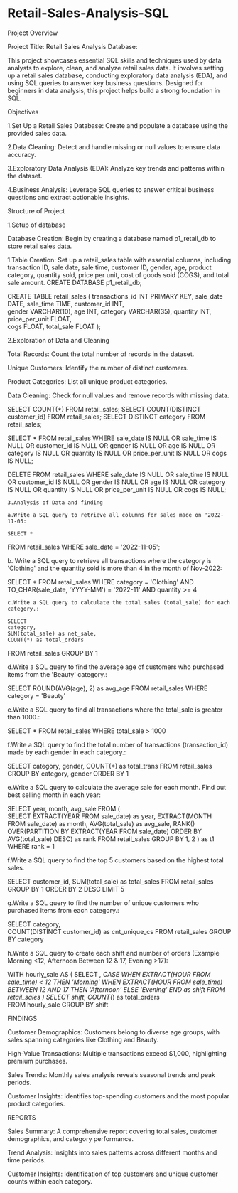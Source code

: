 # Retail-Sales-Analysis-SQL
Project Overview

Project Title: Retail Sales Analysis 
Database: 

This project showcases essential SQL skills and techniques used by data analysts to explore, clean, and analyze retail sales data. It involves setting up a retail sales database, conducting exploratory data analysis (EDA), and using SQL queries to answer key business questions. Designed for beginners in data analysis, this project helps build a strong foundation in SQL.

Objectives

1.Set Up a Retail Sales Database: Create and populate a database using the provided sales data.

2.Data Cleaning: Detect and handle missing or null values to ensure data accuracy.

3.Exploratory Data Analysis (EDA): Analyze key trends and patterns within the dataset.

4.Business Analysis: Leverage SQL queries to answer critical business questions and extract actionable insights.

Structure of Project

1.Setup of database

Database Creation: Begin by creating a database named p1_retail_db to store retail sales data.

1.Table Creation: Set up a retail_sales table with essential columns, including transaction ID, sale date, sale time, customer ID, gender, age, product category, quantity sold, price per unit, cost of goods sold (COGS), and total sale amount.
CREATE DATABASE p1_retail_db;

CREATE TABLE retail_sales
(
    transactions_id INT PRIMARY KEY,
    sale_date DATE,	
    sale_time TIME,
    customer_id INT,	
    gender VARCHAR(10),
    age INT,
    category VARCHAR(35),
    quantity INT,
    price_per_unit FLOAT,	
    cogs FLOAT,
    total_sale FLOAT
);

2.Exploration of Data and Cleaning 

Total Records: Count the total number of records in the dataset.

Unique Customers: Identify the number of distinct customers.

Product Categories: List all unique product categories.

Data Cleaning: Check for null values and remove records with missing data.

SELECT COUNT(*) FROM retail_sales;
SELECT COUNT(DISTINCT customer_id) FROM retail_sales;
SELECT DISTINCT category FROM retail_sales;

SELECT * FROM retail_sales
WHERE 
    sale_date IS NULL OR sale_time IS NULL OR customer_id IS NULL OR 
    gender IS NULL OR age IS NULL OR category IS NULL OR 
    quantity IS NULL OR price_per_unit IS NULL OR cogs IS NULL;

DELETE FROM retail_sales
WHERE 
    sale_date IS NULL OR sale_time IS NULL OR customer_id IS NULL OR 
    gender IS NULL OR age IS NULL OR category IS NULL OR 
    quantity IS NULL OR price_per_unit IS NULL OR cogs IS NULL;

    3.Analysis of Data and finding 

    a.Write a SQL query to retrieve all columns for sales made on '2022-11-05:
    
    SELECT *
FROM retail_sales
WHERE sale_date = '2022-11-05';

b. Write a SQL query to retrieve all transactions where the category is 'Clothing' and the quantity sold is more than 4 in the month of Nov-2022:

SELECT 
  *
FROM retail_sales
WHERE 
    category = 'Clothing'
    AND 
    TO_CHAR(sale_date, 'YYYY-MM') = '2022-11'
    AND
    quantity >= 4

    c.Write a SQL query to calculate the total sales (total_sale) for each category.:
    
    SELECT 
    category,
    SUM(total_sale) as net_sale,
    COUNT(*) as total_orders
FROM retail_sales
GROUP BY 1

d.Write a SQL query to find the average age of customers who purchased items from the 'Beauty' category.:

SELECT
    ROUND(AVG(age), 2) as avg_age
FROM retail_sales
WHERE category = 'Beauty'

e.Write a SQL query to find all transactions where the total_sale is greater than 1000.:

SELECT * FROM retail_sales
WHERE total_sale > 1000

f.Write a SQL query to find the total number of transactions (transaction_id) made by each gender in each category.:

SELECT 
    category,
    gender,
    COUNT(*) as total_trans
FROM retail_sales
GROUP 
    BY 
    category,
    gender
ORDER BY 1

e.Write a SQL query to calculate the average sale for each month. Find out best selling month in each year:

SELECT 
       year,
       month,
    avg_sale
FROM 
(    
SELECT 
    EXTRACT(YEAR FROM sale_date) as year,
    EXTRACT(MONTH FROM sale_date) as month,
    AVG(total_sale) as avg_sale,
    RANK() OVER(PARTITION BY EXTRACT(YEAR FROM sale_date) ORDER BY AVG(total_sale) DESC) as rank
FROM retail_sales
GROUP BY 1, 2
) as t1
WHERE rank = 1

f.Write a SQL query to find the top 5 customers based on the highest total sales.

SELECT 
    customer_id,
    SUM(total_sale) as total_sales
FROM retail_sales
GROUP BY 1
ORDER BY 2 DESC
LIMIT 5

g.Write a SQL query to find the number of unique customers who purchased items from each category.:

SELECT 
    category,    
    COUNT(DISTINCT customer_id) as cnt_unique_cs
FROM retail_sales
GROUP BY category

h.Write a SQL query to create each shift and number of orders (Example Morning <12, Afternoon Between 12 & 17, Evening >17):

WITH hourly_sale
AS
(
SELECT *,
    CASE
        WHEN EXTRACT(HOUR FROM sale_time) < 12 THEN 'Morning'
        WHEN EXTRACT(HOUR FROM sale_time) BETWEEN 12 AND 17 THEN 'Afternoon'
        ELSE 'Evening'
    END as shift
FROM retail_sales
)
SELECT 
    shift,
    COUNT(*) as total_orders    
FROM hourly_sale
GROUP BY shift


FINDINGS

Customer Demographics: Customers belong to diverse age groups, with sales spanning categories like Clothing and Beauty.

High-Value Transactions: Multiple transactions exceed $1,000, highlighting premium purchases.

Sales Trends: Monthly sales analysis reveals seasonal trends and peak periods.

Customer Insights: Identifies top-spending customers and the most popular product categories.

REPORTS

Sales Summary: A comprehensive report covering total sales, customer demographics, and category performance.

Trend Analysis: Insights into sales patterns across different months and time periods.

Customer Insights: Identification of top customers and unique customer counts within each category.
